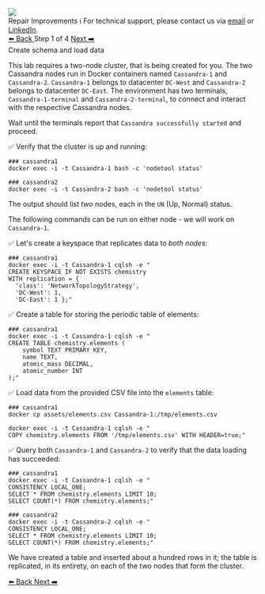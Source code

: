 <!-- TOP -->
<div class="top">
  <img src="https://datastax-academy.github.io/katapod-shared-assets/images/ds-academy-logo.svg" />
  <div class="scenario-title-section">
    <span class="scenario-title">Repair Improvements</span>
    <span class="scenario-subtitle">ℹ️ For technical support, please contact us via <a href="mailto:aleksandr.volochnev@datastax.com">email</a> or <a href="https://dtsx.io/aleks">LinkedIn</a>.</span> 
  </div>
</div>

<!-- NAVIGATION -->
<div id="navigation-top" class="navigation-top">
 <a href='command:katapod.loadPage?[{"step":"intro"}]'
   class="btn btn-dark navigation-top-left">⬅️ Back
 </a>
<span class="step-count"> Step 1 of 4</span>
 <a href='command:katapod.loadPage?[{"step":"step2"}]' 
    class="btn btn-dark navigation-top-right">Next ➡️
  </a>
</div>

<!-- CONTENT -->

<div class="step-title">Create schema and load data</div>

This lab requires a two-node cluster, that is being created for you.
The two Cassandra nodes run in Docker containers named `Cassandra-1` and `Cassandra-2`.
`Cassandra-1` belongs to datacenter `DC-West` and `Cassandra-2` belongs to datacenter `DC-East`.
The environment has two terminals, `Cassandra-1-terminal` and `Cassandra-2-terminal`, to connect and interact with the respective Cassandra nodes.


Wait until the terminals report that `Cassandra successfully started` and proceed.

✅ Verify that the cluster is up and running:
```
### cassandra1
docker exec -i -t Cassandra-1 bash -c 'nodetool status'
```
```
### cassandra2
docker exec -i -t Cassandra-2 bash -c 'nodetool status'
```

The output should list _two_ nodes, each in the `UN` (Up, Normal) status.

The following commands can be run on either node - we will work
on `Cassandra-1`. 

✅ Let's create a keyspace that replicates data to _both nodes_:
```
### cassandra1
docker exec -i -t Cassandra-1 cqlsh -e "
CREATE KEYSPACE IF NOT EXISTS chemistry
WITH replication = {
  'class': 'NetworkTopologyStrategy', 
  'DC-West': 1,
  'DC-East': 1 };"
```

✅ Create a table for storing the periodic table of elements:
```
### cassandra1
docker exec -i -t Cassandra-1 cqlsh -e "
CREATE TABLE chemistry.elements (
    symbol TEXT PRIMARY KEY,
    name TEXT,
    atomic_mass DECIMAL,
    atomic_number INT
);"
```

✅ Load data from the provided CSV file into the `elements` table:
```
### cassandra1
docker cp assets/elements.csv Cassandra-1:/tmp/elements.csv

docker exec -i -t Cassandra-1 cqlsh -e "
COPY chemistry.elements FROM '/tmp/elements.csv' WITH HEADER=true;"
```

✅ Query both `Cassandra-1` and `Cassandra-2` to verify that the data loading has succeeded:
```
### cassandra1
docker exec -i -t Cassandra-1 cqlsh -e "
CONSISTENCY LOCAL_ONE;
SELECT * FROM chemistry.elements LIMIT 10;
SELECT COUNT(*) FROM chemistry.elements;"
```
```
### cassandra2
docker exec -i -t Cassandra-2 cqlsh -e "
CONSISTENCY LOCAL_ONE;
SELECT * FROM chemistry.elements LIMIT 10;
SELECT COUNT(*) FROM chemistry.elements;"
```

We have created a table and inserted about a hundred rows in it;
the table is replicated, in its entirety, on each of the two nodes
that form the cluster.

<!-- NAVIGATION -->
<div id="navigation-bottom" class="navigation-bottom">
 <a href='command:katapod.loadPage?[{"step":"intro"}]'
   class="btn btn-dark navigation-bottom-left">⬅️ Back
 </a>
 <a href='command:katapod.loadPage?[{"step":"step2"}]'
    class="btn btn-dark navigation-bottom-right">Next ➡️
  </a>
</div>
